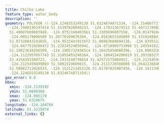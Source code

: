 ```yaml
---
title: Chilko Lake
feature_type: water_body
description: ''
geometry: POLYGON ((-124.1246553249138 51.6324674871334, -124.1548677272526 51.58214760962107,
  -124.1988130397414 51.55397826840233, -124.178213674512 51.44711789828163, -124.1205354518643
  51.40087669603949, -124.0752168483561 51.3305690807558, -124.0147920436784 51.28249208093221,
  -124.005179006569 51.20770109676394, -124.0161653346889 51.13192668415311, -124.0216584987489
  51.07328843241655, -124.0532441921072 51.06983680694136, -124.0395112819573 51.1414052950915,
  -124.0477510280472 51.22834524056942, -124.0710969753066 51.24554162270232, -124.172720510452
  51.19823610356509, -124.1905732936514 51.20425950608396, -124.0903230495255 51.26101287125061,
  -124.1122957057743 51.31855455248364, -124.1864534206019 51.39316527964854, -124.2139192409108
  51.4154391580723, -124.1933198756814 51.42571575084922, -124.2125459499003 51.44198229740322,
  -124.2125459499003 51.5001519600815, -124.2111726588808 51.56422368465363, -124.1686006374026
  51.58982712826933, -124.1521211452226 51.61797425907456, -124.1411348170937 51.6290577323328,
  -124.1246553249138 51.6324674871334))
geo_error: 0.0
bbox:
  xmin: -124.2139192
  ymin: 51.0698368
  xmax: -124.005179
  ymax: 51.6324675
longitude: -124.104704
latitude: 51.3225874
external_links: {}
---
```

